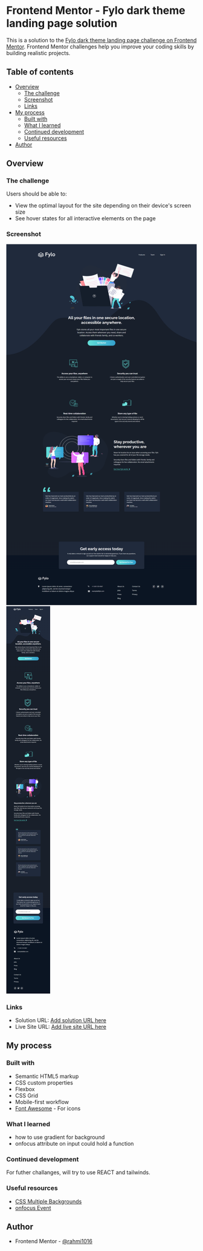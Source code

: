 # Frontend Mentor - Fylo dark theme landing page solution

This is a solution to the [Fylo dark theme landing page challenge on Frontend Mentor](https://www.frontendmentor.io/challenges/fylo-dark-theme-landing-page-5ca5f2d21e82137ec91a50fd). Frontend Mentor challenges help you improve your coding skills by building realistic projects.

## Table of contents

- [Overview](#overview)
  - [The challenge](#the-challenge)
  - [Screenshot](#screenshot)
  - [Links](#links)
- [My process](#my-process)
  - [Built with](#built-with)
  - [What I learned](#what-i-learned)
  - [Continued development](#continued-development)
  - [Useful resources](#useful-resources)
- [Author](#author)

## Overview

### The challenge

Users should be able to:

- View the optimal layout for the site depending on their device's screen size
- See hover states for all interactive elements on the page

### Screenshot

![desktop](./images/Desktop%20-%20Fylo%20landing%20page%20with%20dark%20theme%20and%20features.png)
![mobile](./images/Mobile%20-%20Fylo%20landing%20page%20with%20dark%20theme%20and%20features.png)

### Links

- Solution URL: [Add solution URL here](https://your-solution-url.com)
- Live Site URL: [Add live site URL here](https://your-live-site-url.com)

## My process

### Built with

- Semantic HTML5 markup
- CSS custom properties
- Flexbox
- CSS Grid
- Mobile-first workflow
- [Font Awesome](https://fontawesome.com/) - For icons

### What I learned

- how to use gradient for background
- onfocus attribute on input could hold a function

### Continued development

For futher challanges, will try to use REACT and tailwinds.

### Useful resources

- [CSS Multiple Backgrounds](https://www.w3schools.com/css/css3_backgrounds.asp)
- [onfocus Event](https://www.w3schools.com/jsref/event_onfocus.asp)

## Author

- Frontend Mentor - [@rahmi1016](https://www.frontendmentor.io/profile/rahmi1016)
